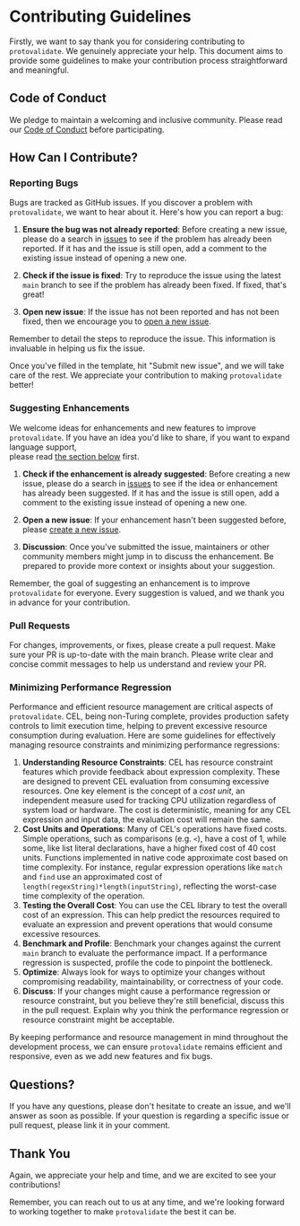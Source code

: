 # Contributing Guidelines

Firstly, we want to say thank you for considering contributing
to `protovalidate`. We genuinely appreciate your help. This document aims to
provide some guidelines to make your contribution process straightforward and
meaningful.

## Code of Conduct

We pledge to maintain a welcoming and inclusive community. Please read
our [Code of Conduct](../CODE_OF_CONDUCT.md) before participating.

## How Can I Contribute?

### Reporting Bugs

Bugs are tracked as GitHub issues. If you discover a problem
with `protovalidate`, we want to hear about it. Here's how you can report a bug:

1. __Ensure the bug was not already reported__: Before creating a new issue,
   please do a search
   in [issues](https://github.com/bufbuild/protovalidate/issues) to see if
   the problem has already been reported. If it has and the issue is still open,
   add a comment to the existing issue instead of opening a new one.

2. __Check if the issue is fixed__: Try to reproduce the issue using the
   latest `main` branch to see if the problem has already been fixed. If fixed,
   that's great!

3. __Open new issue__: If the issue has not been reported and has not been
   fixed, then we encourage you to [open a new issue][file-bug].

Remember to detail the steps to reproduce the issue. This information is
invaluable in helping us fix the issue.

Once you've filled in the template, hit "Submit new issue", and we will take
care of the rest. We appreciate your contribution to making `protovalidate`
better!

### Suggesting Enhancements

We welcome ideas for enhancements and new features to improve `protovalidate`.
If you have an idea you'd like to share, if you want to expand language
support,  
please read [the section below](#language-support-requirements) first.

1. __Check if the enhancement is already suggested__: Before creating a new
   issue, please do a search
   in [issues](https://github.com/bufbuild/protovalidate/issues) to see if
   the idea or enhancement has already been suggested. If it has and the issue
   is still open, add a comment to the existing issue instead of opening a new
   one.

2. __Open a new issue__: If your enhancement hasn't been suggested before,
   please [create a new issue][file-feature-request].

3. __Discussion__: Once you've submitted the issue, maintainers or other
   community members might jump in to discuss the enhancement. Be prepared to
   provide more context or insights about your suggestion.

Remember, the goal of suggesting an enhancement is to improve `protovalidate`
for everyone. Every suggestion is valued, and we thank you in advance for your
contribution.

### Pull Requests

For changes, improvements, or fixes, please create a pull request. Make sure
your PR is up-to-date with the main branch. Please write clear and concise
commit messages to help us understand and review your PR.

### Minimizing Performance Regression

Performance and efficient resource management are critical aspects
of `protovalidate`. CEL, being non-Turing complete, provides production safety
controls to limit execution time, helping to prevent excessive resource
consumption during evaluation. Here are some guidelines for effectively managing
resource constraints and minimizing performance regressions:

1. __Understanding Resource Constraints__: CEL has resource constraint features
   which provide feedback about expression complexity. These are designed to
   prevent CEL evaluation from consuming excessive resources. One key element is
   the concept of a _cost unit_, an independent measure used for tracking CPU
   utilization regardless of system load or hardware. The cost is deterministic,
   meaning for any CEL expression and input data, the evaluation cost will
   remain the same.
2. __Cost Units and Operations__: Many of CEL's operations have fixed costs.
   Simple operations, such as comparisons (e.g. `<`), have a cost of 1, while
   some, like list literal declarations, have a higher fixed cost of 40 cost
   units. Functions implemented in native code approximate cost based on time
   complexity. For instance, regular expression operations like `match`
   and `find` use an approximated cost
   of `length(regexString)*length(inputString)`, reflecting the worst-case time
   complexity of the operation.
3. __Testing the Overall Cost__: You can use the CEL library to test the overall
   cost of an expression. This can help predict the resources required to
   evaluate an expression and prevent operations that would consume excessive
   resources.
4. __Benchmark and Profile__: Benchmark your changes against the current `main`
   branch to evaluate the performance impact. If a performance regression is
   suspected, profile the code to pinpoint the bottleneck.
5. __Optimize__: Always look for ways to optimize your changes without
   compromising readability, maintainability, or correctness of your code.
6. __Discuss__: If your changes might cause a performance regression or resource
   constraint, but you believe they're still beneficial, discuss this in the
   pull request. Explain why you think the performance regression or resource
   constraint might be acceptable.

By keeping performance and resource management in mind throughout the
development process, we can ensure `protovalidate` remains efficient and
responsive, even as we add new features and fix bugs.

## Questions?

If you have any questions, please don't hesitate to create an issue, and we'll
answer as soon as possible. If your question is regarding a specific issue or
pull request, please link it in your comment.

## Thank You

Again, we appreciate your help and time, and we are excited to see your
contributions!

Remember, you can reach out to us at any time, and we're looking forward to
working together to make `protovalidate` the best it can be.

[file-bug]: https://github.com/bufbuild/protovalidate/issues/new?assignees=&labels=Bug&template=bug_report.md&title=%5BBUG%5D

[file-feature-request]: https://github.com/bufbuild/protovalidate/issues/new?assignees=&labels=Feature&template=feature_request.md&title=%5BFeature+Request%5D

[cel-spec]: https://github.com/google/cel-spec
